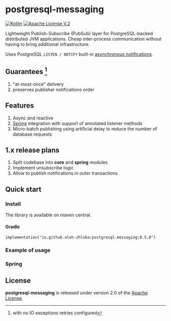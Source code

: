 # postgresql-messaging
[![Kotlin](https://img.shields.io/badge/kotlin-1.9.20-blue.svg?logo=kotlin)](http://kotlinlang.org)
[![Apache License V.2](https://img.shields.io/badge/license-Apache%20V.2-blue.svg)](https://github.com/oshai/kotlin-logging/blob/master/LICENSE)

Lightweight Publish-Subscribe (PubSub) layer for PostgreSQL-backed distributed JVM applications.
Cheap inter-process communication without having to bring additional infrastructure.

Uses PostgreSQL `LISTEN / NOTIFY` built-in [asynchronous notifications](https://www.postgresql.org/docs/current/libpq-notify.html).

## Guarantees [^1]
1. "at-most-once" delivery
2. preserves publisher notifications order

## Features
1. Async and reactive
2. [Spring](https://docs.spring.io/spring-integration/docs/current/reference/html/core.html#spring-integration-core-messaging) integration with support of annotated listener methods
3. Micro-batch publishing using artificial delay to reduce the number of database requests

## 1.x release plans
1. Split codebase into **core** and **spring** modules
2. Implement unsubscribe logic
3. Allow to publish notifications in outer transactions

## Quick start
### Install
The library is available on maven central.

#### Gradle
`implementation("io.github.aleh-zhloba:postgresql-messaging:0.5.0")`

### Example of usage

### Spring

## License
**postgresql-messaging** is released under version 2.0 of the [Apache License](https://www.apache.org/licenses/LICENSE-2.0).

[^1]: with no IO exceptions retries configured
